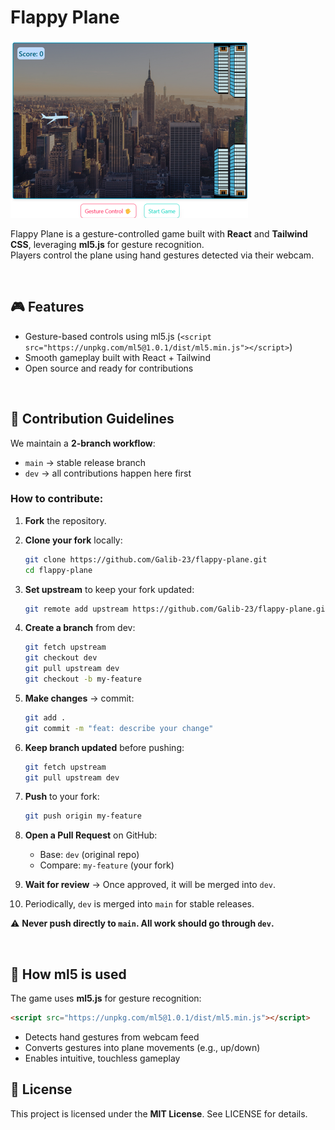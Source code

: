 # Flappy Plane

![Flappy Plane](/public/flappy-plane.png)

Flappy Plane is a gesture-controlled game built with **React** and **Tailwind CSS**, leveraging **ml5.js** for gesture recognition.  
Players control the plane using hand gestures detected via their webcam.

<br>

## 🎮 Features

- Gesture-based controls using ml5.js (`<script src="https://unpkg.com/ml5@1.0.1/dist/ml5.min.js"></script>`)  
- Smooth gameplay built with React + Tailwind  
- Open source and ready for contributions  

<br>


## 📝 Contribution Guidelines

We maintain a **2-branch workflow**:
- `main` → stable release branch
- `dev` → all contributions happen here first

### How to contribute:

1. **Fork** the repository.

2. **Clone your fork** locally:
   ```bash
   git clone https://github.com/Galib-23/flappy-plane.git
   cd flappy-plane
   ```

3. **Set upstream** to keep your fork updated:
   ```bash
   git remote add upstream https://github.com/Galib-23/flappy-plane.git
   ```

4. **Create a branch** from dev:
   ```bash
   git fetch upstream
   git checkout dev
   git pull upstream dev
   git checkout -b my-feature
   ```

5. **Make changes** → commit:
   ```bash
   git add .
   git commit -m "feat: describe your change"
   ```

6. **Keep branch updated** before pushing:
   ```bash
   git fetch upstream
   git pull upstream dev
   ```

7. **Push** to your fork:
   ```bash
   git push origin my-feature
   ```

8. **Open a Pull Request** on GitHub:
   - Base: `dev` (original repo)
   - Compare: `my-feature` (your fork)

9. **Wait for review** → Once approved, it will be merged into `dev`.

10. Periodically, `dev` is merged into `main` for stable releases.

⚠️ **Never push directly to `main`. All work should go through `dev`.**

<br>

## 🧠 How ml5 is used

The game uses **ml5.js** for gesture recognition:

```html
<script src="https://unpkg.com/ml5@1.0.1/dist/ml5.min.js"></script>
```

- Detects hand gestures from webcam feed
- Converts gestures into plane movements (e.g., up/down)
- Enables intuitive, touchless gameplay

## 📄 License

This project is licensed under the **MIT License**. See LICENSE for details.